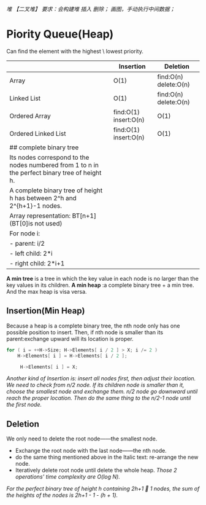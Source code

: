 *堆*
*【二叉堆】*
*要求：会构建堆 插入 删除； 画图，手动执行中间数据；* 

# Piority Queue(Heap)

Can find the element with the highest \ lowest priority.

|                                                              | Insertion             | Deletion              |
| ------------------------------------------------------------ | --------------------- | --------------------- |
| Array                                                        | O(1)                  | find:O(n) delete:O(n) |
| Linked List                                                  | O(1)                  | find:O(n) delete:O(n) |
| Ordered Array                                                | find:O(1) insert:O(n) | O(1)                  |
| Ordered Linked List                                          | find:O(1) insert:O(n) | O(1)                  |
| ## complete binary tree                                      |                       |                       |
| Its nodes correspond to the nodes numbered from 1 to n in the perfect binary tree of height h. |                       |                       |
| A complete binary tree of height h has between 2^h and 2^{h+1}-1 nodes. |                       |                       |
| Array representation: BT[n+1](BT[0]is not used)              |                       |                       |
| For node i:                                                  |                       |                       |
| - parent: i/2                                                |                       |                       |
| - left child: 2*i                                            |                       |                       |
| - right child: 2*i+1                                         |                       |                       |

**A min tree** is a tree in which the key value in each node is no larger than the key values in its children.
**A min heap** :a complete binary tree + a min tree. And the max heap is visa versa.

## Insertion(Min Heap)

Because a heap is a complete binary tree, the nth node only has one possible position to insert. Then, if nth node is smaller than its parent:exchange upward will its location is proper.

```c
for ( i = ++H->Size; H->Elements[ i / 2 ] > X; i /= 2 ) 
	H->Elements[ i ] = H->Elements[ i / 2 ]; 

     H->Elements[ i ] = X; 
```

*Another kind of Insertion is: insert all nodes first, then adjust their location. We need to check from n/2 node. If its children node is smaller than it, choose the smallest node and exchange them. n/2 node go downward until reach the proper location. Then do the same thing to the n/2-1 node until the first node.*

## Deletion

We only need to delete the root node——the smallest node.

- Exchange the root node with the last node——the nth node.
- do the same thing mentioned above in the Italic text: re-arrange the new node.
- Iteratively delete root node until delete the whole heap.
  *Those 2 operations' time complexity are O(log N).*

*For the perfect binary tree of height h containing 2h+1  1 nodes, the sum of the heights of the nodes is 2h+1 - 1 - (h + 1).*
